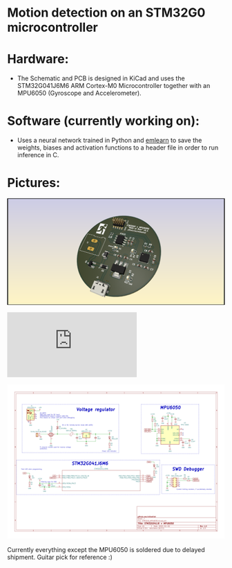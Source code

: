 # Motion detection on an STM32G0 microcontroller

# Hardware: 
  - The Schematic and PCB is designed in KiCad and uses the STM32G041J6M6 ARM Cortex-M0 Microcontroller together with an MPU6050 (Gyroscope and Accelerometer).

# Software (currently working on):
- Uses a neural network trained in Python and [emlearn](https://github.com/emlearn/emlearn) to save the weights, biases and activation functions to a header file in order to run inference in C.

# Pictures:
![3D View](https://github.com/ollieelliot/STM32G0-WalkRunNN/blob/main/Documentation_Photos_etc/STM32G0_MPU6050_Rounded_3D_v1_1.png)

![3D View](https://github.com/ollieelliot/STM32G0-WalkRunNN/blob/main/Documentation_Photos_etc/STM32G0_MPU6050.pdf)

![3D View](https://github.com/ollieelliot/STM32G0-WalkRunNN/blob/main/Documentation_Photos_etc/STM32G0_MPU6050-1.png)



Currently everything except the MPU6050 is soldered due to delayed shipment. 
Guitar pick for reference :)
